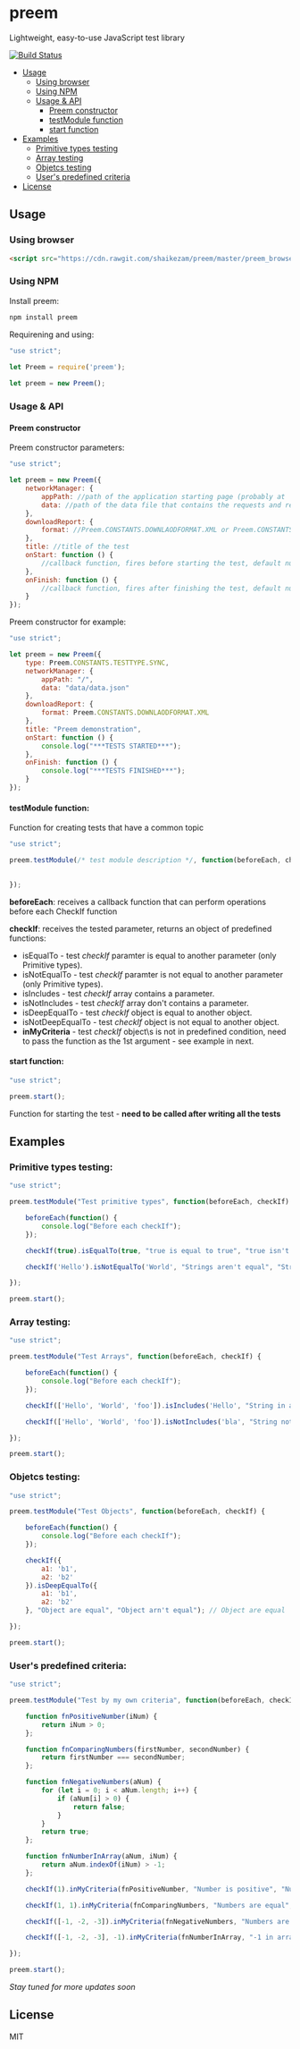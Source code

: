 # preem

Lightweight, easy-to-use JavaScript test library

[![Build Status](http://circleci-badges-max.herokuapp.com/img/shaikezam/preem/master?token=:circle-ci-token)](https://circleci.com/gh/shaikezam/preem/tree/master)
- [Usage](#usage)
    * [Using browser](#using-browser)
    * [Using NPM](#using-npm)
    * [Usage & API](#usage--api)
        + [Preem constructor](#preem-constructor)
        + [testModule function](#testmodule-function)
        + [start function](#start-function)
- [Examples](#examples)
    * [Primitive types testing](#primitive-types-testing)
    * [Array testing](#array-testing)
    * [Objetcs testing](#objetcs-testing)
    * [User's predefined criteria](#users-predefined-criteria)
- [License](#license)

## Usage

### Using browser

```html
<script src="https://cdn.rawgit.com/shaikezam/preem/master/preem_browser.js"></script>
```

### Using NPM
Install preem:

```javascript
npm install preem
```

Requirening and using:

```javascript
"use strict";
    
let Preem = require('preem');

let preem = new Preem();
```
### Usage & API

#### Preem constructor

Preem constructor parameters:

```javascript
"use strict";

let preem = new Preem({
    networkManager: {
        appPath: //path of the application starting page (probably at '/')
        data: //path of the data file that contains the requests and responses to the server
    },
    downloadReport: {
        format: //Preem.CONSTANTS.DOWNLAODFORMAT.XML or Preem.CONSTANTS.DOWNLAODFORMAT.JSON
    },
    title: //title of the test
    onStart: function () {
        //callback function, fires before starting the test, default null
    },
    onFinish: function () {
        //callback function, fires after finishing the test, default null
    }
});
```

Preem constructor for example:

```javascript
"use strict";

let preem = new Preem({
    type: Preem.CONSTANTS.TESTTYPE.SYNC,
    networkManager: {
        appPath: "/",
        data: "data/data.json"
    },
    downloadReport: {
        format: Preem.CONSTANTS.DOWNLAODFORMAT.XML
    },
    title: "Preem demonstration",
    onStart: function () {
        console.log("***TESTS STARTED***");
    },
    onFinish: function () {
        console.log("***TESTS FINISHED***");
    }
});
```

#### testModule function:

Function for creating tests that have a common topic

```javascript
"use strict";

preem.testModule(/* test module description */, function(beforeEach, checkIf) {

    
});

```

**beforeEach**: receives a callback function that can perform operations before each CheckIf function
    
**checkIf**: receives the tested parameter, returns an object of predefined functions:
- isEqualTo - test *checkIf* paramter is equal to another parameter (only Primitive types).
- isNotEqualTo - test *checkIf* paramter is not equal to another parameter (only Primitive types).
- isIncludes - test *checkIf* array contains a parameter.
- isNotIncludes - test *checkIf* array don't contains a parameter.
- isDeepEqualTo - test *checkIf* object is equal to another object.
- isNotDeepEqualTo - test *checkIf* object is not equal to another object.
- **inMyCriteria** - test *checkIf* object\s is not in predefined condition, need to pass the function as the 1st argument - see example in next.

#### start function:

```javascript
"use strict";

preem.start();

```

Function for starting the test - **need to be called after writing all the tests**

## Examples

### Primitive types testing:

```javascript
"use strict";

preem.testModule("Test primitive types", function(beforeEach, checkIf) {

    beforeEach(function() {
        console.log("Before each checkIf");
    });

    checkIf(true).isEqualTo(true, "true is equal to true", "true isn't equal to true"); // true is equal to true

    checkIf('Hello').isNotEqualTo('World', "Strings aren't equal", "Strings are equal"); // Strings aren't equal

});

preem.start();
```
### Array testing:

```javascript
"use strict";

preem.testModule("Test Arrays", function(beforeEach, checkIf) {

    beforeEach(function() {
        console.log("Before each checkIf");
    });

    checkIf(['Hello', 'World', 'foo']).isIncludes('Hello', "String in array", "String not in array"); // String in array 

    checkIf(['Hello', 'World', 'foo']).isNotIncludes('bla', "String not in array", "String in array"); // String not in array

});

preem.start();
```
    
### Objetcs testing:

```javascript
"use strict";

preem.testModule("Test Objects", function(beforeEach, checkIf) {

    beforeEach(function() {
        console.log("Before each checkIf");
    });

    checkIf({
        a1: 'b1',
        a2: 'b2'
    }).isDeepEqualTo({
        a1: 'b1',
        a2: 'b2'
    }, "Object are equal", "Object arn't equal"); // Object are equal

});

preem.start();
```

### User's predefined criteria:

```javascript
"use strict";

preem.testModule("Test by my own criteria", function(beforeEach, checkIf) {

    function fnPositiveNumber(iNum) {
        return iNum > 0;
    };

    function fnComparingNumbers(firstNumber, secondNumber) {
        return firstNumber === secondNumber;
    };

    function fnNegativeNumbers(aNum) {
        for (let i = 0; i < aNum.length; i++) {
            if (aNum[i] > 0) {
                return false;
            }
        }
        return true;
    };

    function fnNumberInArray(aNum, iNum) {
        return aNum.indexOf(iNum) > -1;
    };

    checkIf(1).inMyCriteria(fnPositiveNumber, "Number is positive", "Number isn't positive");

    checkIf(1, 1).inMyCriteria(fnComparingNumbers, "Numbers are equal", "Number arn't equal");

    checkIf([-1, -2, -3]).inMyCriteria(fnNegativeNumbers, "Numbers are negative", "Number arn't negative");

    checkIf([-1, -2, -3], -1).inMyCriteria(fnNumberInArray, "-1 in array", "-1 isn't in array");

});

preem.start();
```

*Stay tuned for more updates soon*

## License

MIT
